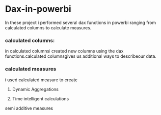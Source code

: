# Dax-in-powerbi

In these project i performed several dax functions in powerbi ranging from calculated columns to calculate measures.

### calculated columns:

in calculated columnsi created new columns using the dax functions.calculated columnsgives us additional ways to describeour data.



### calculated measures

i used calculated measure to create
1) Dynamic Aggregations

2) Time intelligent calculations

semi additive measures
